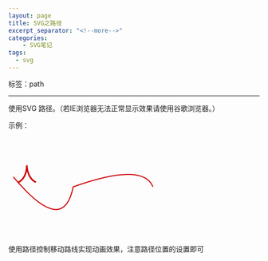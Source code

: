 ```yaml
---
layout: page
title: SVG之路径
excerpt_separator: "<!--more-->"
categories:
    - SVG笔记  
tags:
  - svg
---  
```

 标签：path
<!--more-->   
---  
  
使用SVG 路径。（若IE浏览器无法正常显示效果请使用谷歌浏览器。）  

示例：  
  
<head>
		<meta charset="utf-8" />  
		<meta http-equiv="X-UA-Compatible" content="IE=11"></meta>
	</head>  
	
<body>	    

<svg width="360" height="200" xmlns="http://www.w3.org/2000/svg">
  <text font-family="microsoft yahei" font-size="40" x="0" y="0" fill="#cd0000">人
    <animateMotion path="M10,80 q100,120 120,20 q140,-50 160,0" begin="0s" dur="3s" repeatCount="indefinite"/>
  </text>
  <path d="M10,80 q100,120 120,20 q140,-50 160,0" stroke="#cd0000" stroke-width="2" fill="none" />
</svg>  
</body>  
  
使用路径控制移动路线实现动画效果，注意路径位置的设置即可  
  
